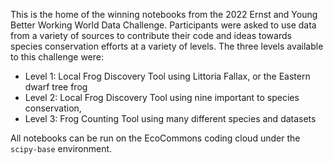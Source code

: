 This is the home of the winning notebooks from the 2022 Ernst and Young Better Working World Data Challenge.  Participants were asked to use data from a variety of sources to contribute their code and ideas towards species conservation efforts at a variety of levels.  The three levels available to this challenge were:

- Level 1: Local Frog Discovery Tool using Littoria Fallax, or the Eastern dwarf tree frog
- Level 2: Local Frog Discovery Tool using nine important to species conservation,
- Level 3: Frog Counting Tool using many different species and datasets

All notebooks can be run on the EcoCommons coding cloud under the `scipy-base` environment.
